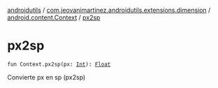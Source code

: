 [androidutils](../../index.md) / [com.jeovanimartinez.androidutils.extensions.dimension](../index.md) / [android.content.Context](index.md) / [px2sp](./px2sp.md)

# px2sp

`fun Context.px2sp(px: `[`Int`](https://kotlinlang.org/api/latest/jvm/stdlib/kotlin/-int/index.html)`): `[`Float`](https://kotlinlang.org/api/latest/jvm/stdlib/kotlin/-float/index.html)

Convierte px en sp (px2sp)

